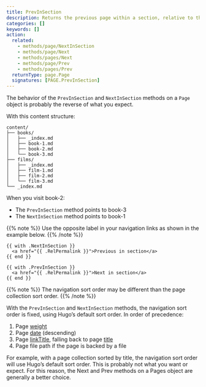 ```yaml
---
title: PrevInSection
description: Returns the previous page within a section, relative to the given page.  
categories: []
keywords: []
action:
  related:
    - methods/page/NextInSection
    - methods/page/Next
    - methods/pages/Next
    - methods/page/Prev
    - methods/pages/Prev
  returnType: page.Page
  signatures: [PAGE.PrevInSection]
---
```



The behavior of the `PrevInSection` and `NextInSection` methods on a `Page` object is probably the reverse of what you expect.

With this content structure:

```text
content/
├── books/
│   ├── _index.md
│   ├── book-1.md
│   ├── book-2.md
│   └── book-3.md
├── films/
│   ├── _index.md
│   ├── film-1.md
│   ├── film-2.md
│   └── film-3.md
└── _index.md
```

When you visit book-2:

- The `PrevInSection` method points to book-3
- The `NextInSection` method points to book-1

{{% note %}}
Use the opposite label in your navigation links as shown in the example below.
{{% /note %}}

```go-html-template
{{ with .NextInSection }}
  <a href="{{ .RelPermalink }}">Previous in section</a>
{{ end }}

{{ with .PrevInSection }}
  <a href="{{ .RelPermalink }}">Next in section</a>
{{ end }}
```

{{% note %}}
The navigation sort order may be different than the page collection sort order.
{{% /note %}}

With the `PrevInSection` and `NextInSection` methods, the navigation sort order is fixed, using Hugo’s default sort order. In order of precedence:

1. Page [weight]
2. Page [date] (descending)
3. Page [linkTitle], falling back to page [title]
4. Page file path if the page is backed by a file

For example, with a page collection sorted by title, the navigation sort order will use Hugo’s default sort order. This is probably not what you want or expect. For this reason, the Next and Prev methods on a Pages object are generally a better choice.

[date]: /methods/page/date
[weight]: /methods/page/weight
[linkTitle]: /methods/page/linktitle
[title]: /methods/page/title
